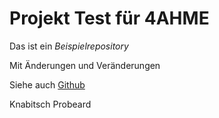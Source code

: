 # Projekt Test für 4AHME

Das ist ein *Beispielrepository*

Mit Änderungen und Veränderungen

Siehe auch [Github](http://github.com)

Knabitsch Probeard
